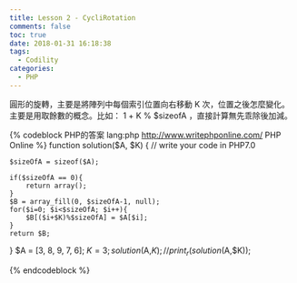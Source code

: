 ```yaml
---
title: Lesson 2 - CycliRotation
comments: false
toc: true
date: 2018-01-31 16:18:38
tags:
  - Codility
categories:
  - PHP
---
```


圓形的旋轉，主要是將陣列中每個索引位置向右移動 K 次，位置之後怎麼變化。主要是用取餘數的概念。比如： 1 + K % $sizeofA ，直接計算無先乖除後加減。

<!-- more -->


{% codeblock PHP的答案 lang:php http://www.writephponline.com/ PHP Online %}
function solution($A, $K) {
    // write your code in PHP7.0
    
    $sizeOfA = sizeof($A);

    if($sizeOfA == 0){
        return array();
    }
    $B = array_fill(0, $sizeOfA-1, null);
    for($i=0; $i<$sizeOfA; $i++){
        $B[($i+$K)%$sizeOfA] = $A[$i];
    }
    return $B;
    
}
$A = [3, 8, 9, 7, 6];
$K = 3;
solution($A,$K);
//print_r(solution($A,$K));

{% endcodeblock %}	